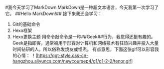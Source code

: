 #我今天学习了MarkDown
MarkDown是一种超文本语言，今天我第一次学习了它。
##Hello MarkDown!##
接下来我还会学习：
1. Git的基础命令
2. Hexo框架
3. Hexo更换主题
用命令敲命令是一种##Geek##行为，我觉得还挺有趣的。
Geek是指即客，通常被用于形容对计算机和网络技术有狂热兴趣并投入大量时间钻研的人。所以俗称发烧友或怪杰。
有点意思，下面这张gif可以形容我的心情：
！[https://qgt-style.oss-cn-hangzhou.aliyuncs.com/newcoursep4/g1/g1-2-2/tenor.gif]
